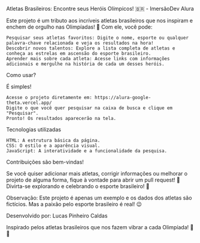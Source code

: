 Atletas Brasileiros: Encontre seus Heróis Olímpicos! 🇧🇷 - ImersãoDev Alura

Este projeto é um tributo aos incríveis atletas brasileiros que nos inspiram e enchem de orgulho nas Olimpíadas! 🏅 Com ele, você pode:

    Pesquisar seus atletas favoritos: Digite o nome, esporte ou qualquer palavra-chave relacionada e veja os resultados na hora!
    Descobrir novos talentos: Explore a lista completa de atletas e conheça as estrelas em ascensão do esporte brasileiro.
    Aprender mais sobre cada atleta: Acesse links com informações adicionais e mergulhe na história de cada um desses heróis.

Como usar?

É simples!

    Acesse o projeto diretamente em: https://alura-google-theta.vercel.app/
    Digite o que você quer pesquisar na caixa de busca e clique em "Pesquisar".
    Pronto! Os resultados aparecerão na tela.

Tecnologias utilizadas

    HTML: A estrutura básica da página.
    CSS: O estilo e a aparência visual.
    JavaScript: A interatividade e a funcionalidade da pesquisa.

Contribuições são bem-vindas!

Se você quiser adicionar mais atletas, corrigir informações ou melhorar o projeto de alguma forma, fique à vontade para abrir um pull request! 💪
Divirta-se explorando e celebrando o esporte brasileiro! 🎉

Observação: Este projeto é apenas um exemplo e os dados dos atletas são fictícios. Mas a paixão pelo esporte brasileiro é real! 😉

Desenvolvido por: Lucas Pinheiro Caldas


Inspirado pelos atletas brasileiros que nos fazem vibrar a cada Olimpíada! 💚💛
